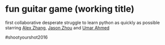# fun guitar game (working title)

first collaborative desperate struggle to learn python as quickly as possible starring [Alex Zhang](https://github.com/pontoffel/), [Jason Zhou](https://github.com/JaySKZ/) and [Umar Ahmed](https://github.com/UmarAhmed/)

\#shootyourshot2016
